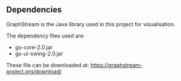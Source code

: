 
## Dependencies

GraphStream is the Java library used in this project for visualisation.

The dependency files used are:

* gs-core-2.0.jar
* gs-ui-swing-2.0.jar

These file can be downloaded at: https://graphstream-project.org/download/
